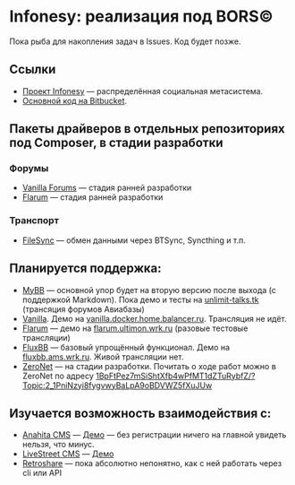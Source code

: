 # Infonesy: реализация под BORS©

Пока рыба для накопления задач в Issues. Код будет позже.

## Ссылки

* [Проект Infonesy](https://github.com/Balancer/infonesy) — распределённая социальная метасистема.
* [Основной код на Bitbucket](https://bitbucket.org/Balancer/infonesy-bors).

## Пакеты драйверов в отдельных репозиториях под Composer, в стадии разработки

### Форумы

- [Vanilla Forums](https://github.com/Balancer/infonesy-driver-vanilla) — стадия ранней разработки
- [Flarum](https://github.com/Balancer/infonesy-driver-flarum) — стадия ранней разработки

### Транспорт

- [FileSync](https://github.com/Balancer/infonesy-transport-filesync) — обмен данными через BTSync, Syncthing и т.п.

## Планируется поддержка:

* [MyBB](https://www.mybb.com/) — основной упор будет на вторую версию после выхода (с поддержкой Markdown). Пока демо и тесты на [unlimit-talks.tk](http://www.unlimit-talks.tk/) (трансяция форумов Авиабазы)
* [Vanilla](https://vanillaforums.org/). Демо на [vanilla.docker.home.balancer.ru](http://vanilla.docker.home.balancer.ru/). Трансляция не идёт.
* [Flarum](http://flarum.org/) — демо на [flarum.ultimon.wrk.ru](http://flarum.ultimon.wrk.ru/) (разовые тестовые трансляции)
* [FluxBB](http://fluxbb.org/) — базовый упрощённый функционал. Демо на [fluxbb.ams.wrk.ru](http://fluxbb.ams.wrk.ru/). Живой трансляции нет.
* [ZeroNet](http://zeronet.io) — на стадии разработки. Почитать о ходе работ можно в ZeroNet по адресу [1BpFtPez7mSiShtXfb4wPfMT1dZTuRybfZ/?Topic:2_1PniNzyi8fygvwyBaLpA9oBDVWZ5fXuJUw](https://proxy1.zn.kindlyfire.me/1BpFtPez7mSiShtXfb4wPfMT1dZTuRybfZ/?Topic:2_1PniNzyi8fygvwyBaLpA9oBDVWZ5fXuJUw)

## Изучается возможность взаимодействия с:

* [Anahita CMS](https://www.getanahita.com/) — [Демо](http://anahita.works.home.balancer.ru/) — без регистрации ничего на главной увидеть нельзя, что минус.
* [LiveStreet CMS](http://livestreetcms.ru/) —  [Демо](http://ls.balancer.ru/)
* [Retroshare](http://retroshare.sourceforge.net/) — пока абсолютно непонятно, как с ней работать через cli или API
